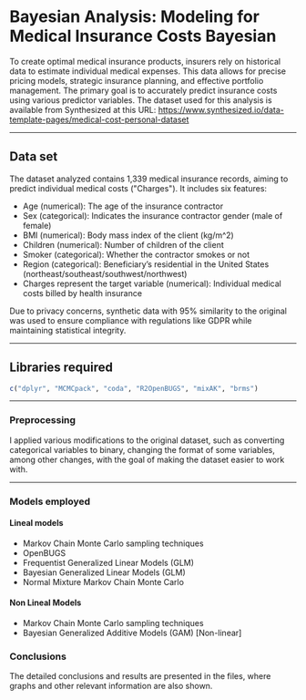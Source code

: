 # Bayesian Analysis: Modeling for Medical Insurance Costs Bayesian

To create optimal medical insurance products, insurers rely on historical data to estimate individual medical expenses. This data allows for precise pricing models, strategic insurance planning, and effective portfolio management. The primary goal is to accurately predict insurance costs using various predictor variables. The dataset used for this analysis is available from Synthesized at this URL:  https://www.synthesized.io/data-template-pages/medical-cost-personal-dataset

---

## Data set
The dataset analyzed contains 1,339 medical insurance records, aiming to predict individual medical costs ("Charges"). It includes six features: 
- Age (numerical): The age of the insurance contractor
- Sex (categorical):  Indicates the insurance contractor gender (male of female)
- BMI (numerical): Body mass index of the client (kg/m^2)
- Children (numerical): Number of children of the client
- Smoker (categorical): Whether the contractor smokes or not
- Region (categorical): Beneficiary’s residential in the United States (northeast/southeast/southwest/northwest)
- Charges represent the target variable (numerical): Individual medical costs billed by health insurance
  
Due to privacy concerns, synthetic data with 95% similarity to the original was used to ensure compliance with regulations like GDPR while maintaining statistical integrity.

---

## Libraries required
```r
c("dplyr", "MCMCpack", "coda", "R2OpenBUGS", "mixAK", "brms")
```

---

### Preprocessing
I applied various modifications to the original dataset, such as converting categorical variables to binary, changing the format of some variables, among other changes, with the goal of making the dataset easier to work with.

---

### Models employed
#### Lineal models
- Markov Chain Monte Carlo sampling techniques
- OpenBUGS
- Frequentist Generalized Linear Models (GLM)
- Bayesian Generalized Linear Models (GLM)
- Normal Mixture Markov Chain Monte Carlo

#### Non Lineal Models
- Markov Chain Monte Carlo sampling techniques
- Bayesian Generalized Additive Models (GAM) [Non-linear]

### Conclusions
The detailed conclusions and results are presented in the files, where graphs and other relevant information are also shown.
